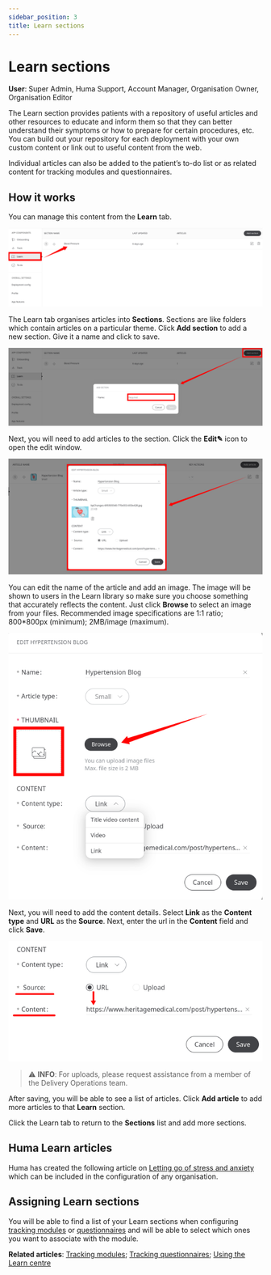 ```yaml
---
sidebar_position: 3
title: Learn sections 
---
```

# Learn sections 
**User**: Super Admin, Huma Support, Account Manager, Organisation Owner, Organisation Editor

The Learn section provides patients with a repository of useful articles and other resources to educate and inform them so that they can better understand their symptoms or how to prepare for certain procedures, etc. You can build out your repository for each deployment with your own custom content or link out to useful content from the web.  

Individual articles can also be added to the patient’s to-do list or as related content for tracking modules and questionnaires.

## How it works
You can manage this content from the **Learn** tab.

![image](./assets/Learn01.png)

The Learn tab organises articles into **Sections**. Sections are like folders which contain articles on a particular theme. Click **Add section** to add a new section. Give it a name and click to save.

![image](./assets/Learn02.png)

Next, you will need to add articles to the section. Click the **Edit✎** icon to open the edit window. 

![image](./assets/Learn03.png)

You can edit the name of the article and add an image. The image will be shown to users in the Learn library so make sure you choose something that accurately reflects the content. Just click **Browse** to select an image from your files. Recommended image specifications are 1:1 ratio; 800*800px (minimum); 2MB/image (maximum).

![image](./assets/Learn04.png)

Next, you will need to add the content details. Select **Link** as the **Content type** and **URL** as the **Source**. Next, enter the url in the **Content** field and click **Save**. 

![image](./assets/Learn05.png)

>
> ⚠️ **INFO**: For uploads, please request assistance from a member of the Delivery Operations team.
> 
After saving, you will be able to see a list of articles. Click **Add article** to add more articles to that **Learn** section. 

Click the Learn tab to return to the **Sections** list and add more sections.

## Huma Learn articles
Huma has created the following article on [Letting go of stress and anxiety](https://humatherapeutics.atlassian.net/wiki/spaces/PRODUCT/pages/3526951098/Biobase+Coaching+Content) which can be included in the configuration of any organisation. 

## Assigning Learn sections
You will be able to find a list of your Learn sections when configuring [tracking modules](./tracking-modules.md) or [questionnaires](./tracking-questionnaires.md) and will be able to select which ones you want to associate with the module.

**Related articles**: [Tracking modules](./tracking-modules.md); [Tracking questionnaires](./tracking-questionnaires.md); [Using the Learn centre](../../huma-app/features/learn.md)

